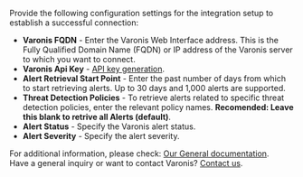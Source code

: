 Provide the following configuration settings for the integration setup to establish a successful connection:

- **Varonis FQDN** - Enter the Varonis Web Interface address. This is the Fully Qualified Domain Name (FQDN) or IP address of the Varonis server to which you want to connect.
- **Varonis Api Key** - [API key generation](https://help.varonis.com/s/document-item?bundleId=ami1661784208197&topicId=emp1703144742927.html&_LANG=enus).
- **Alert Retrieval Start Point** - Enter the past number of days from which to start retrieving alerts. Up to 30 days and 1,000 alerts are supported.
- **Threat Detection Policies** - To retrieve alerts related to specific threat detection policies, enter the relevant policy names. **Recomended: Leave this blank to retrive all Alerts (default)**.
- **Alert Status** - Specify the Varonis alert status.
- **Alert Severity** - Specify the alert severity.

For additional information, please check: [Our General documentation](https://help.varonis.com/s/documents?page=1).\
Have a general inquiry or want to contact Varonis? [Contact us](https://www.varonis.com/resources/support).
